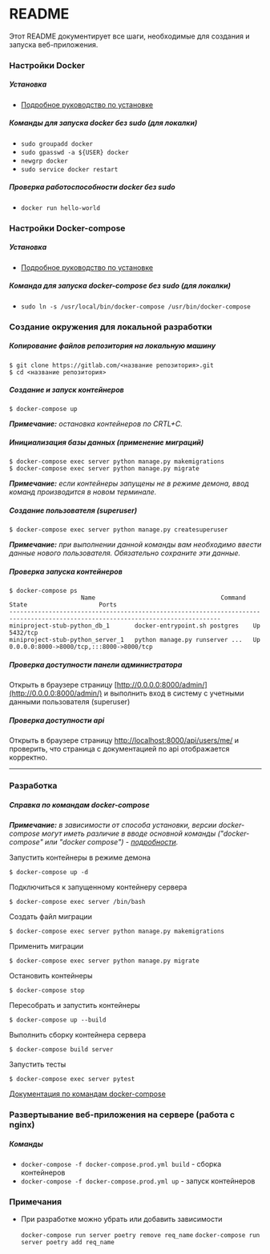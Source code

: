 README
=====================

Этот README документирует все шаги, необходимые для создания и запуска веб-приложения.


### Настройки Docker

##### Установка

* [Подробное руководство по установке](https://docs.docker.com/engine/install/ubuntu/)

##### Команды для запуска docker без sudo (для локалки)

* `sudo groupadd docker`
* `sudo gpasswd -a ${USER} docker`
* `newgrp docker`
* `sudo service docker restart`

##### Проверка работоспособности docker без sudo

* `docker run hello-world`

### Настройки Docker-compose

##### Установка

* [Подробное руководство по установке](https://docs.docker.com/compose/install/)

##### Команда для запуска docker-compose без sudo (для локалки)

* `sudo ln -s /usr/local/bin/docker-compose /usr/bin/docker-compose`

### Создание окружения для локальной разработки

##### Копирование файлов репозитория на локальную машину

```
$ git clone https://gitlab.com/<название репозитория>.git
$ cd <название репозитория>
```

##### Создание и запуск контейнеров

```
$ docker-compose up 
```
_**Примечание:** остановка контейнеров по CRTL+C._

##### Инициализация базы данных (применение миграций)
```
$ docker-compose exec server python manage.py makemigrations
$ docker-compose exec server python manage.py migrate
```
_**Примечание:** если контейнеры запущены не в режиме демона, ввод команд производится в новом терминале._

##### Создание пользователя (superuser)
```
$ docker-compose exec server python manage.py createsuperuser
```
_**Примечание:** при выполнении данной команды вам необходимо ввести данные нового пользователя. Обязательно сохраните эти данные._

##### Проверка запуска контейнеров

```
$ docker-compose ps
                    Name                                   Command               State                    Ports                  
---------------------------------------------------------------------------------------------------------------------------------
miniproject-stub-python_db_1       docker-entrypoint.sh postgres    Up      5432/tcp                                
miniproject-stub-python_server_1   python manage.py runserver ...   Up      0.0.0.0:8000->8000/tcp,:::8000->8000/tcp

```

##### Проверка доступности панели администратора

Открыть в браузере страницу [http://0.0.0.0:8000/admin/](http://0.0.0.0:8000/admin/) и выполнить вход в систему с учетными данными пользователя (superuser)

##### Проверка доступности api

Открыть в браузере страницу [http://localhost:8000/api/users/me/](http://localhost:8000/api/users/me/) и проверить, что страница с документацией по api отображается корректно.

---------------------

### Разработка

##### Справка по командам docker-compose

_**Примечание:** в зависимости от способа установки, версии docker-compose могут иметь различие в вводе основной команды ("docker-compose" или "docker compose") - [подробности](https://docs.docker.com/compose/#compose-v2-and-the-new-docker-compose-command)._ 

Запустить контейнеры в режиме демона
```
$ docker-compose up -d
```
Подключиться к запущенному контейнеру сервера
```
$ docker-compose exec server /bin/bash
```
Создать файл миграции
```
$ docker-compose exec server python manage.py makemigrations
```
Применить миграции
```
$ docker-compose exec server python manage.py migrate
```
Остановить контейнеры
```
$ docker-compose stop
```
Пересобрать и запустить контейнеры
```
$ docker-compose up --build
```
Выполнить сборку контейнера сервера
```
$ docker-compose build server
```
Запустить тесты 
```
$ docker-compose exec server pytest
```
[Документация по командам docker-compose](https://docs.docker.com/engine/reference/commandline/compose/)

### Развертывание веб-приложения на сервере (работа с nginx)

##### Команды

* `docker-compose -f docker-compose.prod.yml build` - сборка контейнеров 
* `docker-compose -f docker-compose.prod.yml up` - запуск контейнеров 

### Примечания

* При разработке можно убрать или добавить зависимости
    
    `docker-compose run server poetry remove req_name`
    `docker-compose run server poetry add req_name`
